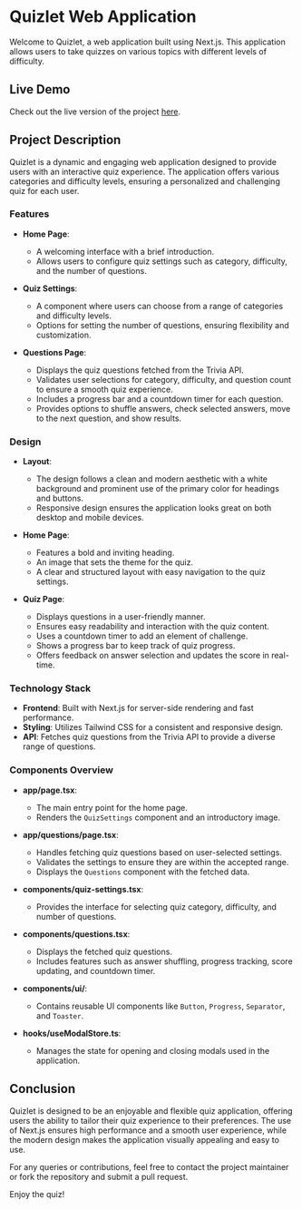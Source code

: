 # Quizlet Web Application

Welcome to Quizlet, a web application built using Next.js. This application allows users to take quizzes on various topics with different levels of difficulty.

## Live Demo

Check out the live version of the project [here]( https://selvabharathi0705.github.io/Quizlet/).

## Project Description

Quizlet is a dynamic and engaging web application designed to provide users with an interactive quiz experience. The application offers various categories and difficulty levels, ensuring a personalized and challenging quiz for each user.

### Features

- **Home Page**: 
  - A welcoming interface with a brief introduction.
  - Allows users to configure quiz settings such as category, difficulty, and the number of questions.
  
- **Quiz Settings**:
  - A component where users can choose from a range of categories and difficulty levels.
  - Options for setting the number of questions, ensuring flexibility and customization.

- **Questions Page**:
  - Displays the quiz questions fetched from the Trivia API.
  - Validates user selections for category, difficulty, and question count to ensure a smooth quiz experience.
  - Includes a progress bar and a countdown timer for each question.
  - Provides options to shuffle answers, check selected answers, move to the next question, and show results.

### Design

- **Layout**:
  - The design follows a clean and modern aesthetic with a white background and prominent use of the primary color for headings and buttons.
  - Responsive design ensures the application looks great on both desktop and mobile devices.

- **Home Page**:
  - Features a bold and inviting heading.
  - An image that sets the theme for the quiz.
  - A clear and structured layout with easy navigation to the quiz settings.

- **Quiz Page**:
  - Displays questions in a user-friendly manner.
  - Ensures easy readability and interaction with the quiz content.
  - Uses a countdown timer to add an element of challenge.
  - Shows a progress bar to keep track of quiz progress.
  - Offers feedback on answer selection and updates the score in real-time.

### Technology Stack

- **Frontend**: Built with Next.js for server-side rendering and fast performance.
- **Styling**: Utilizes Tailwind CSS for a consistent and responsive design.
- **API**: Fetches quiz questions from the Trivia API to provide a diverse range of questions.

### Components Overview

- **app/page.tsx**: 
  - The main entry point for the home page.
  - Renders the `QuizSettings` component and an introductory image.

- **app/questions/page.tsx**:
  - Handles fetching quiz questions based on user-selected settings.
  - Validates the settings to ensure they are within the accepted range.
  - Displays the `Questions` component with the fetched data.

- **components/quiz-settings.tsx**:
  - Provides the interface for selecting quiz category, difficulty, and number of questions.

- **components/questions.tsx**:
  - Displays the fetched quiz questions.
  - Includes features such as answer shuffling, progress tracking, score updating, and countdown timer.

- **components/ui/**:
  - Contains reusable UI components like `Button`, `Progress`, `Separator`, and `Toaster`.

- **hooks/useModalStore.ts**:
  - Manages the state for opening and closing modals used in the application.

## Conclusion

Quizlet is designed to be an enjoyable and flexible quiz application, offering users the ability to tailor their quiz experience to their preferences. The use of Next.js ensures high performance and a smooth user experience, while the modern design makes the application visually appealing and easy to use.

For any queries or contributions, feel free to contact the project maintainer or fork the repository and submit a pull request.

Enjoy the quiz!
